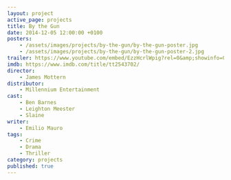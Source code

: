 ```yaml
---
layout: project
active_page: projects
title: By the Gun
date: 2014-12-05 12:00:00 +0100
posters:
    - /assets/images/projects/by-the-gun/by-the-gun-poster.jpg
    - /assets/images/projects/by-the-gun/by-the-gun-poster-2.jpg
trailer: https://www.youtube.com/embed/EzzHcrlWpig?rel=0&amp;showinfo=0
imdb: https://www.imdb.com/title/tt2543702/
director:
    - James Mottern
distributor:
    - Millennium Entertainment
cast:
    - Ben Barnes
    - Leighton Meester
    - Slaine
writer:
    - Emilio Mauro
tags:
    - Crime
    - Drama
    - Thriller
category: projects
published: true
---
```

